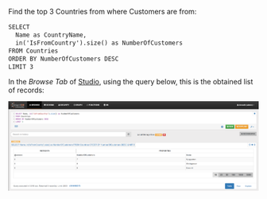 Find the top 3 Countries from where Customers are from:

<pre><code class="lang-sql">SELECT 
  Name as CountryName,
  in('IsFromCountry').size() as NumberOfCustomers 
FROM Countries
ORDER BY NumberOfCustomers DESC 
LIMIT 3
</code></pre>

In the _Browse Tab_ of [Studio](../../../studio/README.md), using the query below, this is the obtained list of records:

![](../../../images/demo-dbs/social-travel-agency/query_19_browse.png)

